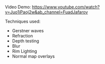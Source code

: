 Video Demo:
https://www.youtube.com/watch?v=Juo1iPaoj2w&ab_channel=FuadJafarov

Techniques used:
- Gerstner waves
- Refraction
- Depth testing
- Blur
- Rim Lighting
- Normal map overlays
